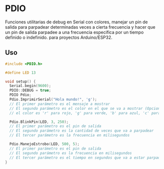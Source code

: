 # PDIO

Funciones utilitarias de debug en Serial con colores, manejar un pin de salida para parpadear determinadas veces a cierta frecuencia y hacer que un pin de salida parpadee a una frecuencia especifica por un tiempo definido o indefinido. para proyectos Arduino/ESP32.

## Uso

```cpp
#include <PDIO.h>

#define LED 13

void setup() {
  Serial.begin(9600);
  PDIO::DEBUG = true;
  PDIO Pdio;
  Pdio.ImprimirSerial("Hola mundo!", 'g');
  // El primer parámetro es el mensaje a mostrar
  // El segundo parámetro es el color en el que se va a mostrar (Opcional)
  // el color es 'r' para rojo, 'g' para verde, 'b' para azul, 'c' para cyan, 'm' para magenta, 'y' para amarillo, 'w' para blanco y en caso de no poner nada se imprimirá el valor por defecto

  Pdio.BlinkPin(LED, 3, 250);
  // El primer parámetro es el pin de salida
  // El segundo parámetro es la cantidad de veces que va a parpadear
  // El tercer parámetro es la frecuencia en milisegundos

  Pdio.ManejoEstrobo(LED, 500, 5);
  // El primer parámetro es el pin de salida
  // El segundo parámetro es la frecuencia en milisegundos
  // El tercer parámetro es el tiempo en segundos que va a estar parpadeando
}

